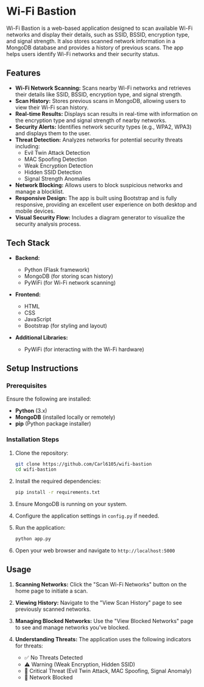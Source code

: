 # Wi-Fi Bastion

Wi-Fi Bastion is a web-based application designed to scan available Wi-Fi networks and display their details, such as SSID, BSSID, encryption type, and signal strength. It also stores scanned network information in a MongoDB database and provides a history of previous scans. The app helps users identify Wi-Fi networks and their security status.

## Features

- **Wi-Fi Network Scanning:** Scans nearby Wi-Fi networks and retrieves their details like SSID, BSSID, encryption type, and signal strength.
- **Scan History:** Stores previous scans in MongoDB, allowing users to view their Wi-Fi scan history.
- **Real-time Results:** Displays scan results in real-time with information on the encryption type and signal strength of nearby networks.
- **Security Alerts:** Identifies network security types (e.g., WPA2, WPA3) and displays them to the user.
- **Threat Detection:** Analyzes networks for potential security threats including:
  - Evil Twin Attack Detection
  - MAC Spoofing Detection
  - Weak Encryption Detection
  - Hidden SSID Detection
  - Signal Strength Anomalies
- **Network Blocking:** Allows users to block suspicious networks and manage a blocklist.
- **Responsive Design:** The app is built using Bootstrap and is fully responsive, providing an excellent user experience on both desktop and mobile devices.
- **Visual Security Flow:** Includes a diagram generator to visualize the security analysis process.

## Tech Stack

- **Backend:**
  - Python (Flask framework)
  - MongoDB (for storing scan history)
  - PyWiFi (for Wi-Fi network scanning)

- **Frontend:**
  - HTML
  - CSS
  - JavaScript
  - Bootstrap (for styling and layout)

- **Additional Libraries:**
  - PyWiFi (for interacting with the Wi-Fi hardware)

## Setup Instructions

### Prerequisites

Ensure the following are installed:

- **Python** (3.x)
- **MongoDB** (installed locally or remotely)
- **pip** (Python package installer)

### Installation Steps

1. Clone the repository:

   ```bash
   git clone https://github.com/Carl6105/wifi-bastion
   cd wifi-bastion
   ```

2. Install the required dependencies:

   ```bash
   pip install -r requirements.txt
   ```

3. Ensure MongoDB is running on your system.

4. Configure the application settings in `config.py` if needed.

5. Run the application:

   ```bash
   python app.py
   ```

6. Open your web browser and navigate to `http://localhost:5000`

## Usage

1. **Scanning Networks:** Click the "Scan Wi-Fi Networks" button on the home page to initiate a scan.

2. **Viewing History:** Navigate to the "View Scan History" page to see previously scanned networks.

3. **Managing Blocked Networks:** Use the "View Blocked Networks" page to see and manage networks you've blocked.

4. **Understanding Threats:** The application uses the following indicators for threats:
   - ✅ No Threats Detected
   - ⚠️ Warning (Weak Encryption, Hidden SSID)
   - 🚨 Critical Threat (Evil Twin Attack, MAC Spoofing, Signal Anomaly)
   - 🚫 Network Blocked